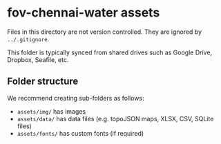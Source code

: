 fov-chennai-water assets
================================================================================

Files in this directory are not version controlled. They are ignored by
`../.gitignore`.

This folder is typically synced from shared drives such as Google Drive,
Dropbox, Seafile, etc.


Folder structure
--------------------------------------------------------------------------------

We recommend creating sub-folders as follows:

- `assets/img/`     has images
- `assets/data/`    has data files (e.g. topoJSON maps, XLSX, CSV, SQLite files)
- `assets/fonts/`   has custom fonts (if required)
